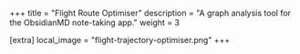 +++
title = "Flight Route Optimiser"
description = "A graph analysis tool for the ObsidianMD note-taking app."
weight = 3

[extra]
local_image = "flight-trajectory-optimiser.png"
+++